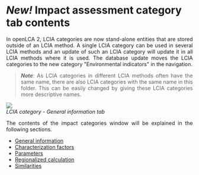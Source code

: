 # _**New!**_ Impact assessment category tab contents

<div style='text-align: justify;'>

In openLCA 2, LCIA categories are now stand-alone entities that are stored outside of an LCIA
method. A single LCIA category can be used in several LCIA methods and an update
of such an LCIA category will update it in all LCIA methods where it is used.
The database update moves the LCIA categories to the new category "Environmental
indicators" in the navigation. 

>_**Note**_: As LCIA categories in different LCIA methods
often have the same name, there are also LCIA categories with the same name in
this folder. This can be easily changed by giving these LCIA
categories more descriptive names.

![](../media/lcia_category_window.png)  
_LCIA category - General information tab_

The contents of the impact categories window will be explained in the following sections.


- [General information](./impcat_gen_info.md)
- [Characterization factors](./impcat_cfs.md)
- [Parameters](./impcat_parameters.md)
- [Regionalized calculation](./impcat_regionalized.md)
- [Similarities](./similarities.md)

</div>